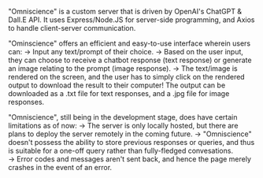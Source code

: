 "Omniscience" is a custom server that is driven by OpenAI's ChatGPT & Dall.E API. It uses Express/Node.JS for server-side programming, and Axios to handle client-server communication. 

"Ominscience" offers an efficient and easy-to-use interface wherein users can: 
-> Input any text/prompt of their choice.
-> Based on the user input, they can choose to receive a chatbot response (text response) or generate an image relating to the prompt (image response).
-> The text/image is rendered on the screen, and the user has to simply click on the rendered output to download the result to their computer! The output can be downloaded as a .txt file for text responses, and a .jpg file for image responses. 

"Omniscience", still being in the development stage, does have certain limitations as of now:
-> The server is only locally hosted, but there are plans to deploy the server remotely in the coming future. 
-> "Omniscience" doesn't possess the ability to store previous responses or queries, and thus is suitable for a one-off query rather than fully-fledged convesations.  
-> Error codes and messages aren't sent back, and hence the page merely crashes in the event of an error. 
